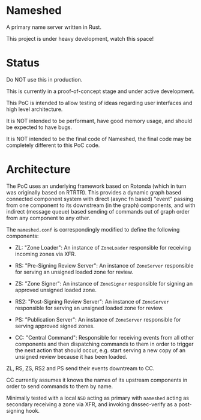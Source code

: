 # Nameshed

A primary name server written in Rust.

This project is under heavy development, watch this space!

# Status

Do NOT use this in production.

This is currently in a proof-of-concept stage and under active development.

This PoC is intended to allow testing of ideas regarding user interfaces
and high level architecture.

It is NOT intended to be performant, have good memory usage, and should be
expected to have bugs.

It is NOT intended to be the final code of Nameshed, the final code may be
completely different to this PoC code.

# Architecture

The PoC uses an underlying framework based on Rotonda (which in turn was
originally based on RTRTR). This provides a dynamic graph based connected
component system with direct (async fn based) "event" passing from one
component to its downstream (in the graph) components, and with indirect
(message queue) based sending of commands out of graph order from any
component to any other.

The `nameshed.conf` is correspondingly modified to define the following
components:

  - ZL: "Zone Loader": An instance of `ZoneLoader` responsible for receiving
    incoming zones via XFR.

  - RS: "Pre-Signing Review Server": An instance of `ZoneServer` responsible
    for serving an unsigned loaded zone for review.

  - ZS: "Zone Signer": An instance of `ZoneSigner` responsible for signing
    an approved unsigned loaded zone.

  - RS2: "Post-Signing Review Server": An instance of `ZoneServer` responsible
    for serving an unsigned loaded zone for review.

  - PS: "Publication Server": An instance of `ZoneServer` responsible for
    serving approved signed zones.

  - CC: "Central Command": Responsible for receiving events from all other
    components and then dispatching commands to them in order to trigger the
    next action that should occur, e.g. start serving a new copy of an
    unsigned review because it has been loaded.

ZL, RS, ZS, RS2 and PS send their events downtream to CC.

CC currently assumes it knows the names of its upstream components in order to
send commands to them by name.

Minimally tested with a local `NSD` acting as primary with `nameshed` acting as
secondary receiving a zone via XFR, and invoking dnssec-verify as a post-signing
hook.
